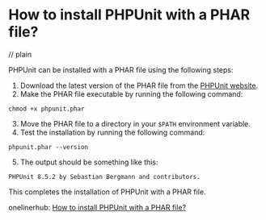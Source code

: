 # How to install PHPUnit with a PHAR file?
// plain

PHPUnit can be installed with a PHAR file using the following steps:

1. Download the latest version of the PHAR file from the [PHPUnit website](https://phpunit.de/).
2. Make the PHAR file executable by running the following command:
```
chmod +x phpunit.phar
```
3. Move the PHAR file to a directory in your `$PATH` environment variable.
4. Test the installation by running the following command:
```
phpunit.phar --version
```
5. The output should be something like this:
```
PHPUnit 8.5.2 by Sebastian Bergmann and contributors.
```

This completes the installation of PHPUnit with a PHAR file.

onelinerhub: [How to install PHPUnit with a PHAR file?](https://onelinerhub.com/phpunit/how-to-install-phpunit-with-a-phar-file)